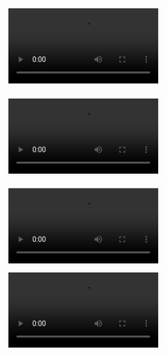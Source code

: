 ![video](https://github.com/john9999911/ForTemp/releases/download/Demo/Demo.mp4)
---
![video](https://raw.githubusercontent.com/john9999911/ForTemp/main/Videos/Demo.mp4)
---
![video](https://raw.githubusercontent.com/user/repo/master/Videos/Demo.mp4)
---
![video](https://raw.githubusercontent.com/user/repo/main/Videos/Demo.mp4)